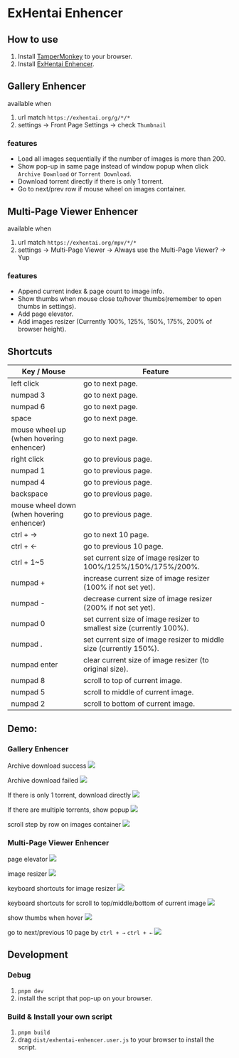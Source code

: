 # ExHentai Enhencer

## How to use
1. Install [TamperMonkey](https://chrome.google.com/webstore/detail/tampermonkey/dhdgffkkebhmkfjojejmpbldmpobfkfo) to your browser.
2. Install [ExHentai Enhencer](https://github.com/sk2589822/Exhentai-Enhencer/raw/master/dist/exhentai-enhencer.user.js).

## Gallery Enhencer
available when
1. url match ```https://exhentai.org/g/*/*```
2. settings -> Front Page Settings -> check `Thumbnail`

### features

* Load all images sequentially if the number of images is more than 200.
* Show pop-up in same page instead of window popup when click `Archive Download` or `Torrent Download`.
* Download torrent directly if there is only 1 torrent.
* Go to next/prev row if mouse wheel on images container.

## Multi-Page Viewer Enhencer
available when 
1. url match ```https://exhentai.org/mpv/*/*```
2. settings -> Multi-Page Viewer -> Always use the Multi-Page Viewer? -> Yup

### features

* Append current index & page count to image info.
* Show thumbs when mouse close to/hover thumbs(remember to open thumbs in settings).
* Add page elevator.
* Add images resizer (Currently 100%, 125%, 150%, 175%, 200% of browser height).

## Shortcuts

| Key / Mouse | Feature |
| --- | --- |
| left click | go to next page. |
| numpad 3  | go to next page. |
| numpad 6  | go to next page. | 
| space | go to next page. |
| mouse wheel up (when hovering enhencer) | go to next page. |
| right click | go to previous page. |
| numpad 1 | go to previous page. |
| numpad 4  | go to previous page. |
| backspace | go to previous page. |
| mouse wheel down (when hovering enhencer) | go to previous page. |
| ctrl + → | go to next 10 page. |
| ctrl + ← | go to previous 10 page. |
| ctrl + 1~5 | set current size of image resizer to 100%/125%/150%/175%/200%. |
| numpad + | increase current size of image resizer (100% if not set yet). |
| numpad - | decrease current size of image resizer (200% if not set yet). |
| numpad 0 | set current size of image resizer to smallest size (currently 100%). |
| numpad . | set current size of image resizer to middle size (currently 150%). |
| numpad enter | clear current size of image resizer (to original size). |
| numpad 8 | scroll to top of current image. |
| numpad 5 | scroll to middle of current image. |
| numpad 2 | scroll to bottom of current image. |

## Demo:
  ### Gallery Enhencer

  Archive download success
  ![](https://imgur.com/a8hzlNN.gif)

  Archive download failed
  ![](https://imgur.com/hBmh7A7.gif)

  If there is only 1 torrent, download directly
  ![](https://imgur.com/kdu3MyP.gif)

  If there are multiple torrents, show popup
  ![](https://imgur.com/bXd1YJH.gif)

  scroll step by row on images container
  ![](https://imgur.com/nBqGhBh.gif)


  ### Multi-Page Viewer Enhencer
  page elevator
  ![](https://imgur.com/pmwTRuJ.gif)

  image resizer
  ![](https://imgur.com/Jv2hMgJ.gif)

  keyboard shortcuts for image resizer
  ![](https://imgur.com/8IRzMkH.gif)

  keyboard shortcuts for scroll to top/middle/bottom of current image
  ![](https://imgur.com/552vKHC.gif)

  show thumbs when hover
  ![](https://imgur.com/RoVA7iX.gif)
  
  go to next/previous 10 page by `ctrl + →` `ctrl + ←`
  ![](https://imgur.com/5viyiJ8.gif)

## Development

### Debug
1. ```pnpm dev```
2. install the script that pop-up on your browser.

### Build & Install your own script
1. ```pnpm build```
2. drag `dist/exhentai-enhencer.user.js` to your browser to install the script.
